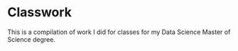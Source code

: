 # Classwork

This is a compilation of work I did for classes for my Data Science Master of Science degree.
